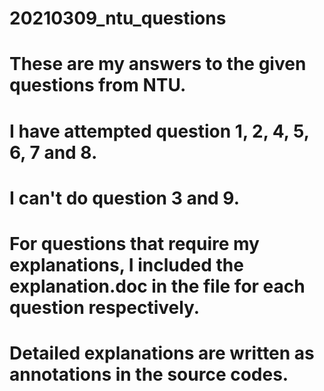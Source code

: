 # 20210309_ntu_questions
# These are my answers to the given questions from NTU.
# I have attempted question 1, 2, 4, 5, 6, 7 and 8.
# I can't do question 3 and 9.
# For questions that require my explanations, I included the explanation.doc in the file for each question respectively.
# Detailed explanations are written as annotations in the source codes.
